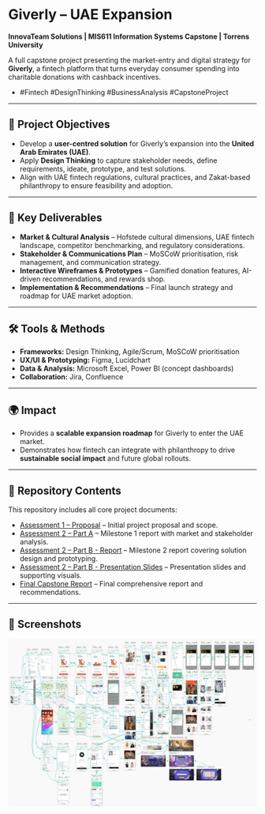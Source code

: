 # Giverly – UAE Expansion
**InnovaTeam Solutions | MIS611 Information Systems Capstone | Torrens University**

A full capstone project presenting the market-entry and digital strategy for **Giverly**, a fintech platform that turns everyday consumer spending into charitable donations with cashback incentives.

- #Fintech #DesignThinking #BusinessAnalysis #CapstoneProject
---

## 🎯 Project Objectives
- Develop a **user-centred solution** for Giverly’s expansion into the **United Arab Emirates (UAE)**.
- Apply **Design Thinking** to capture stakeholder needs, define requirements, ideate, prototype, and test solutions.
- Align with UAE fintech regulations, cultural practices, and Zakat-based philanthropy to ensure feasibility and adoption.

---

## 📑 Key Deliverables
- **Market & Cultural Analysis** – Hofstede cultural dimensions, UAE fintech landscape, competitor benchmarking, and regulatory considerations.  
- **Stakeholder & Communications Plan** – MoSCoW prioritisation, risk management, and communication strategy.
- **Interactive Wireframes & Prototypes** – Gamified donation features, AI-driven recommendations, and rewards shop.
- **Implementation & Recommendations** – Final launch strategy and roadmap for UAE market adoption.

---

## 🛠 Tools & Methods
- **Frameworks:** Design Thinking, Agile/Scrum, MoSCoW prioritisation  
- **UX/UI & Prototyping:** Figma, Lucidchart  
- **Data & Analysis:** Microsoft Excel, Power BI (concept dashboards)  
- **Collaboration:** Jira, Confluence

---

## 🌍 Impact
- Provides a **scalable expansion roadmap** for Giverly to enter the UAE market.
- Demonstrates how fintech can integrate with philanthropy to drive **sustainable social impact** and future global rollouts.

---

## 📂 Repository Contents
This repository includes all core project documents:

- [Assessment 1 – Proposal](MIS611_%20Information%20Sys%20Capstone_Assessment%201_Group.pdf) – Initial project proposal and scope.
- [Assessment 2 – Part A](MIS611_Assessment2_Part%20A_Group1_InnovaTeam%20Solutions.pdf) – Milestone 1 report with market and stakeholder analysis.
- [Assessment 2 – Part B - Report](MIS611_milestone2%20report_2b_group%201.pdf) – Milestone 2 report covering solution design and prototyping.
- [Assessment 2 – Part B - Presentation Slides](InnovaTeam%20Solutions_Group%201_Milestone%202.pdf) – Presentation slides and supporting visuals.
- [Final Capstone Report](MIS611%20Information%20Systems%20Capstone.pdf) – Final comprehensive report and recommendations.


---

## 📸 Screenshots 
![Giverly Prototype](prototype.png)
